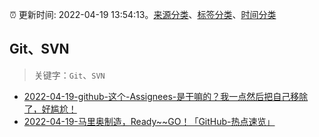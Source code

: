:alarm_clock: 更新时间: 2022-04-19 13:54:13。[来源分类](../README.md)、[标签分类](../TAGS.md)、[时间分类](../TIMELINE.md)

## Git、SVN


> 关键字：`Git`、`SVN`



- [2022-04-19-github-这个-Assignees-是干嘛的？我一点然后把自己移除了，好尴尬！](https://www.v2ex.com/t/847955) 
- [2022-04-19-马里奥制造，Ready~~GO！「GitHub-热点速览」](https://toutiao.io/k/70ltft5) 